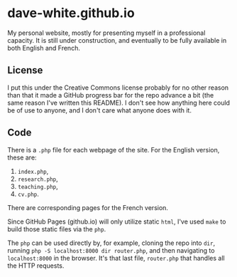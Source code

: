 # dave-white.github.io

My personal website, mostly for presenting myself in a professional capacity. It is still under construction, and eventually to be fully available in both English and French.

## License

I put this under the Creative Commons license probably for no other reason than that it made a GitHub progress bar for the repo advance a bit (the same reason I've written this README). I don't see how anything here could be of use to anyone, and I don't care what anyone does with it.

## Code

There is a `.php` file for each webpage of the site. For the English 
version, these are:
1. `index.php`,
2. `research.php`,
3. `teaching.php`,
4. `cv.php`.

There are corresponding pages for the French version.

Since GitHub Pages (github.io) will only utilize static `html`, I've used `make` to build those static files via the `php`.

The `php` can be used directly by, for example, cloning the repo into `dir`, running `php -S localhost:8000 dir router.php`, and then navigating to `localhost:8000` in the browser. It's that last file, `router.php` that handles all the HTTP requests.

